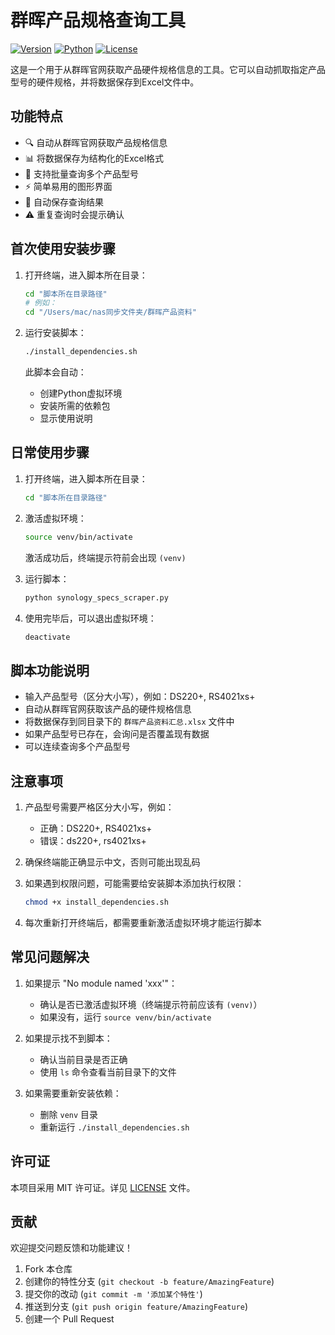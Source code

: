 # 群晖产品规格查询工具

[![Version](https://img.shields.io/badge/Version-V1-blue.svg)](https://github.com/yourusername/synology-specs-scraper/releases/tag/V1)
[![Python](https://img.shields.io/badge/Python-3.8+-green.svg)](https://www.python.org/downloads/)
[![License](https://img.shields.io/badge/License-MIT-yellow.svg)](LICENSE)

这是一个用于从群晖官网获取产品硬件规格信息的工具。它可以自动抓取指定产品型号的硬件规格，并将数据保存到Excel文件中。

## 功能特点

- 🔍 自动从群晖官网获取产品规格信息
- 📊 将数据保存为结构化的Excel格式
- 🔄 支持批量查询多个产品型号
- ⚡ 简单易用的图形界面
- 💾 自动保存查询结果
- ⚠️ 重复查询时会提示确认

## 首次使用安装步骤

1. 打开终端，进入脚本所在目录：
   ```bash
   cd "脚本所在目录路径"
   # 例如：
   cd "/Users/mac/nas同步文件夹/群晖产品资料"
   ```

2. 运行安装脚本：
   ```bash
   ./install_dependencies.sh
   ```
   此脚本会自动：
   - 创建Python虚拟环境
   - 安装所需的依赖包
   - 显示使用说明

## 日常使用步骤

1. 打开终端，进入脚本所在目录：
   ```bash
   cd "脚本所在目录路径"
   ```

2. 激活虚拟环境：
   ```bash
   source venv/bin/activate
   ```
   激活成功后，终端提示符前会出现 `(venv)`

3. 运行脚本：
   ```bash
   python synology_specs_scraper.py
   ```

4. 使用完毕后，可以退出虚拟环境：
   ```bash
   deactivate
   ```

## 脚本功能说明

- 输入产品型号（区分大小写），例如：DS220+, RS4021xs+
- 自动从群晖官网获取该产品的硬件规格信息
- 将数据保存到同目录下的 `群晖产品资料汇总.xlsx` 文件中
- 如果产品型号已存在，会询问是否覆盖现有数据
- 可以连续查询多个产品型号

## 注意事项

1. 产品型号需要严格区分大小写，例如：
   - 正确：DS220+, RS4021xs+
   - 错误：ds220+, rs4021xs+

2. 确保终端能正确显示中文，否则可能出现乱码

3. 如果遇到权限问题，可能需要给安装脚本添加执行权限：
   ```bash
   chmod +x install_dependencies.sh
   ```

4. 每次重新打开终端后，都需要重新激活虚拟环境才能运行脚本

## 常见问题解决

1. 如果提示 "No module named 'xxx'"：
   - 确认是否已激活虚拟环境（终端提示符前应该有 `(venv)`）
   - 如果没有，运行 `source venv/bin/activate`

2. 如果提示找不到脚本：
   - 确认当前目录是否正确
   - 使用 `ls` 命令查看当前目录下的文件

3. 如果需要重新安装依赖：
   - 删除 `venv` 目录
   - 重新运行 `./install_dependencies.sh`

## 许可证

本项目采用 MIT 许可证。详见 [LICENSE](LICENSE) 文件。

## 贡献

欢迎提交问题反馈和功能建议！

1. Fork 本仓库
2. 创建你的特性分支 (`git checkout -b feature/AmazingFeature`)
3. 提交你的改动 (`git commit -m '添加某个特性'`)
4. 推送到分支 (`git push origin feature/AmazingFeature`)
5. 创建一个 Pull Request 